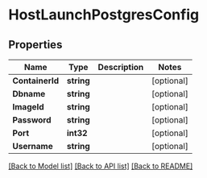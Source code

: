 # HostLaunchPostgresConfig

## Properties

Name | Type | Description | Notes
------------ | ------------- | ------------- | -------------
**ContainerId** | **string** |  | [optional] 
**Dbname** | **string** |  | [optional] 
**ImageId** | **string** |  | [optional] 
**Password** | **string** |  | [optional] 
**Port** | **int32** |  | [optional] 
**Username** | **string** |  | [optional] 

[[Back to Model list]](../README.md#documentation-for-models) [[Back to API list]](../README.md#documentation-for-api-endpoints) [[Back to README]](../README.md)


